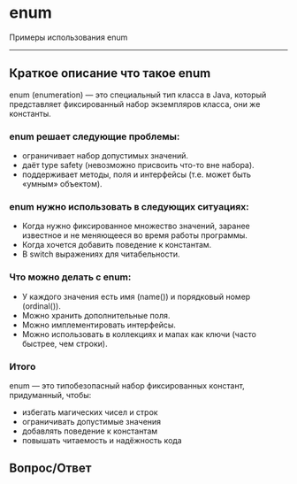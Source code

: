 # enum
Примеры использования enum

___

## Краткое описание что такое enum
enum (enumeration) — это специальный тип класса в Java, который представляет фиксированный набор экземпляров класса, они
же константы.

### enum решает следующие проблемы:
 - ограничивает набор допустимых значений.
 - даёт type safety (невозможно присвоить что-то вне набора).
 - поддерживает методы, поля и интерфейсы (т.е. может быть «умным» объектом).

### enum нужно использовать в следующих ситуациях:
 - Когда нужно фиксированное множество значений, заранее известное и не меняющееся во время работы программы.
 - Когда хочется добавить поведение к константам.
 - В switch выражениях для читабельности.

### Что можно делать с enum:
 - У каждого значения есть имя (name()) и порядковый номер (ordinal()).
 - Можно хранить дополнительные поля.
 - Можно имплементировать интерфейсы.
 - Можно использовать в коллекциях и мапах как ключи (часто быстрее, чем строки).

### Итого
enum — это типобезопасный набор фиксированных констант, придуманный, чтобы:
 - избегать магических чисел и строк
 - ограничивать допустимые значения
 - добавлять поведение к константам
 - повышать читаемость и надёжность кода

## Вопрос/Ответ

###